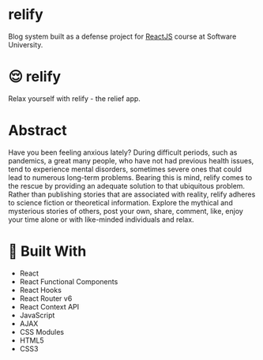 # relify
Blog system built as a defense project for <a href="https://softuni.bg/trainings/3575/reactjs-november-2021">ReactJS</a> course at Software University.

# 😌 relify

Relax yourself with relify - the relief app.

# Abstract

Have you been feeling anxious lately? During difficult periods, such as pandemics, a great many people, who have not had previous health issues, tend to experience mental disorders, sometimes severe ones that could lead to numerous long-term problems. Bearing this is mind, relify comes to the rescue by providing an adequate solution to that ubiquitous problem. Rather than publishing stories that are associated with reality, relify adheres to science fiction or theoretical information. Explore the mythical and mysterious stories of others, post your own, share, comment, like, enjoy your time alone or with like-minded individuals and relax.

# 🔨 Built With
- React
- React Functional Components
- React Hooks
- React Router v6
- React Context API
- JavaScript
- AJAX
- CSS Modules
- HTML5
- CSS3